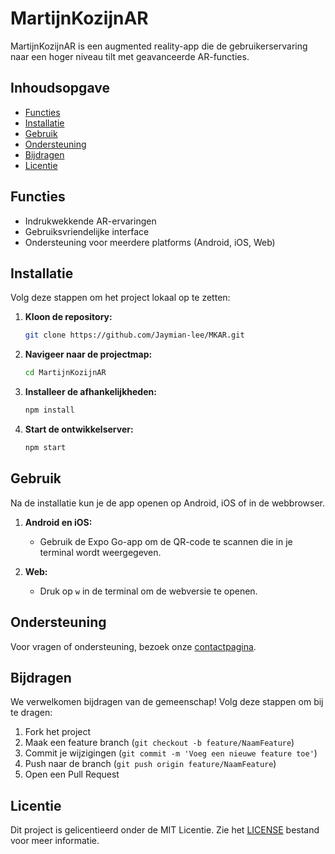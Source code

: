 # MartijnKozijnAR

MartijnKozijnAR is een augmented reality-app die de gebruikerservaring naar een hoger niveau tilt met geavanceerde AR-functies.

## Inhoudsopgave
- [Functies](#functies)
- [Installatie](#installatie)
- [Gebruik](#gebruik)
- [Ondersteuning](#ondersteuning)
- [Bijdragen](#bijdragen)
- [Licentie](#licentie)

## Functies
- Indrukwekkende AR-ervaringen
- Gebruiksvriendelijke interface
- Ondersteuning voor meerdere platforms (Android, iOS, Web)

## Installatie
Volg deze stappen om het project lokaal op te zetten:

1. **Kloon de repository:**
    ```sh
    git clone https://github.com/Jaymian-lee/MKAR.git
    ```
2. **Navigeer naar de projectmap:**
    ```sh
    cd MartijnKozijnAR
    ```
3. **Installeer de afhankelijkheden:**
    ```sh
    npm install
    ```
4. **Start de ontwikkelserver:**
    ```sh
    npm start
    ```

## Gebruik
Na de installatie kun je de app openen op Android, iOS of in de webbrowser.

1. **Android en iOS:**
    - Gebruik de Expo Go-app om de QR-code te scannen die in je terminal wordt weergegeven.

2. **Web:**
    - Druk op `w` in de terminal om de webversie te openen.

## Ondersteuning
Voor vragen of ondersteuning, bezoek onze [contactpagina](https://www.martijnkozijnar.com/contact).

## Bijdragen
We verwelkomen bijdragen van de gemeenschap! Volg deze stappen om bij te dragen:

1. Fork het project
2. Maak een feature branch (`git checkout -b feature/NaamFeature`)
3. Commit je wijzigingen (`git commit -m 'Voeg een nieuwe feature toe'`)
4. Push naar de branch (`git push origin feature/NaamFeature`)
5. Open een Pull Request

## Licentie
Dit project is gelicentieerd onder de MIT Licentie. Zie het [LICENSE](LICENSE) bestand voor meer informatie.
